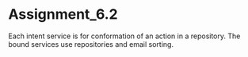 # Assignment_6.2

Each intent service is for conformation of an action in a repository. The bound services use repositories and email sorting.
